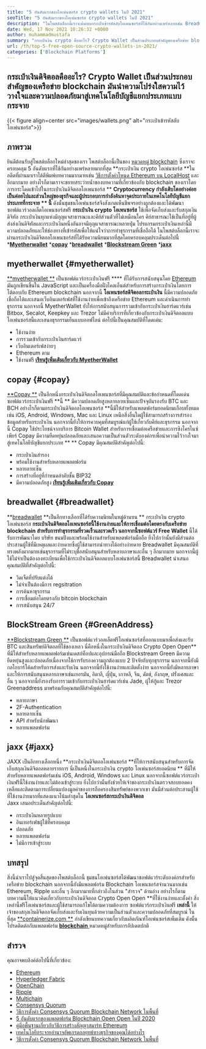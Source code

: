 ```yaml
---
title: "5 อันดับแรกของโอเพ่นซอร์ส crypto wallets ในปี 2021" 
seoTitle: "5 อันดับแรกของโอเพ่นซอร์ส crypto wallets ในปี 2021" 
description: "ในโพสต์บล็อกนี้เราจะค้นพบกระเป๋าเข้ารหัสลับโอเพนซอร์สที่ใช้กันอย่างแพร่หลายเช่น Breadwallet, Copay, Jaxx, Greenaddress และ Myetherwallet" 
date: Wed, 17 Nov 2021 10:26:32 +0000
author: muhammadmustafa
summary: "กระเป๋าเงิน crypto คืออะไร? Crypto Wallet เป็นส่วนประกอบสำคัญของเครือข่าย blockchain มันนำความโปร่งใสความไว้วางใจและความปลอดภัยมาสู่เทคโนโลยีบัญชีแยกประเภทแบบกระจาย" 
url: /th/top-5-free-open-source-crypto-wallets-in-2021/
categories: ['Blockchain Platforms']
---
```


## กระเป๋าเงินดิจิตอลคืออะไร? Crypto Wallet เป็นส่วนประกอบสำคัญของเครือข่าย blockchain มันนำความโปร่งใสความไว้วางใจและความปลอดภัยมาสู่เทคโนโลยีบัญชีแยกประเภทแบบกระจาย

{{< figure align=center src="images/wallets.png" alt="กระเป๋าเข้ารหัสลับโอเพ่นซอร์ส">}}


## ภาพรวม
ยินดีต้อนรับสู่โพสต์บล็อกใหม่ล่าสุดของเรา โพสต์บล็อกนี้เป็นของ [หมวดหมู่ blockchain][1] ซึ่งเราจะครอบคลุม 5 อันดับแรกที่ใช้กันอย่างแพร่หลายมากที่สุด **กระเป๋าเงิน crypto โอเพ่นซอร์ส  **ในอดีตที่ผ่านมาเราได้ตีพิมพ์บทความมากมายเช่น [วิธีการตั้งค่าโหนด Ethereum บน LocalHost][2] และอีกมากมาย อย่างไรก็ตามเราจะขยายสระว่ายน้ำของบทความที่เกี่ยวข้องกับ blockchain ของเราโดยการกระโดดเข้าไปในกระเป๋าเงินดิจิตอลโอเพนซอร์ส **   **Cryptocurrency กำลังเติบโตอย่างค่อยเป็นค่อยไปและส่วนใหญ่ของธุรกิจและผู้ประกอบการกำลังค้นหาจุดประกายในเทคโนโลยีบัญชีแยกประเภทที่กระจาย **  นี้**  ดังนั้นชุมชนโอเพ่นซอร์สจึงสังเกตเห็นชีพจรอย่างถูกต้องและได้พัฒนาซอฟต์แวร์วอลเล็ตโอเพนซอร์สฟรี
**กระเป๋าเงิน crypto โอเพนซอร์ส**  ใช้เพื่อจัดเก็บส่งและรับสกุลเงินดิจิทัล กระเป๋าเงินทุกแห่งมีกุญแจสาธารณะและคีย์ส่วนตัวที่ไม่เหมือนใคร คีย์สาธารณะใช้เป็นที่อยู่ที่ผู้ส่งส่งเงินดิจิทัลและกระเป๋าเงินหนึ่งอันอาจมีกุญแจสาธารณะหลายปุ่ม โปรแกรมกระเป๋าเงินเหล่านี้มีความปลอดภัยและให้ช่องทางที่เข้ารหัสเพื่อให้แน่ใจว่าการทำธุรกรรมที่เชื่อถือได้ ในโพสต์บล็อกนี้เราจะผ่านกระเป๋าเงินดิจิตอลโอเพนซอร์สที่ได้รับความนิยมมากที่สุดโดยครอบคลุมประเด็นต่อไปนี้
  ***[Myetherwallet][3]** 
  ***[copay][4]** 
  ***[breadwallet][5]** 
  ***[Blockstream Green][6]** 
  ***[jaxx][7]** 

## myetherwallet   {#myetherwallet}
[**myetherwallet **][8] เป็นซอฟต์แวร์กระเป๋าเงินฟรี  ****  ที่ได้รับการสนับสนุนโดย [Ethereum][9] มันถูกเขียนขึ้นใน JavaScript และเป็นเครื่องมือฝั่งไคลเอ็นต์สำหรับการสร้างกระเป๋าเงินโดยการโต้ตอบกับ Ethereum blockchain นอกจากนี้  **โอเพนซอร์สดิจิตอลกระเป๋าเงิน**   นี้มีความปลอดภัยเชื่อถือได้และเสนอเว็บอินเตอร์เฟสที่ใช้งานง่ายเพื่อเข้าถึงเครือข่าย Ethereum และดำเนินการทำธุรกรรม นอกจากนี้ MyetherWallet ยังให้การสนับสนุนการรวมเข้ากับกระเป๋าเงินฮาร์ดแวร์เช่น Bitbox, Secalot, Keepkey และ Trezor ไม่มีค่าบริการที่เกี่ยวข้องกับกระเป๋าเงินดิจิตอลแบบโอเพ่นซอร์สนี้และเสนอธุรกรรมเย็นแบบออฟไลน์
ต่อไปนี้เป็นคุณสมบัติที่โดดเด่น:
  * ใช้งานง่าย
  * การรวมเข้ากับกระเป๋าเงินฮาร์ดแวร์
  * เว็บอินเตอร์เฟสง่ายๆ
  * Ethereum ตาม
  * ใช้งานฟรี
[**เรียนรู้เพิ่มเติมเกี่ยวกับ MyetherWallet** ][8]

## copay   {#copay}
[**Copay **][10] เป็นอีกหนึ่งกระเป๋าเงินดิจิตอลโอเพนซอร์สที่มีคุณสมบัติและข้อกำหนดที่โดดเด่น ซอฟต์แวร์กระเป๋าเงินฟรี  **นี้ **  มีความปลอดภัยสูงหลายลายเซ็นและปัจจุบันรองรับ BTC และ BCH อย่างไรก็ตามกระเป๋าเงินดิจิตอลโอเพนซอร์ส  **นี้มีให้สำหรับแพลตฟอร์มยอดนิยมเกือบทั้งหมดเช่น iOS, Android, Windows, Mac และ Linux เหนือสิ่งอื่นใดผู้ใช้สามารถสร้างการสำรองข้อมูลสำหรับกระเป๋าเงิน นอกจากนี้ยังให้การควบคุมที่สมบูรณ์แก่ผู้ใช้เกี่ยวกับคีย์และธุรกรรม นอกจากนี้ Copay ใช้ประโยชน์จากบริการ Bitcoin Wallet สำหรับการเชื่อมต่อเครือข่ายและการซิงโครไนซ์เพียร์ Copay มีความยืดหยุ่นปลอดภัยและเสนอความเป็นส่วนตัวระดับองค์กรเพื่อนำความไว้วางใจมาสู่เทคโนโลยีบัญชีแยกประเภท ** ** 
Copay มีคุณสมบัติสำคัญต่อไปนี้:
  * กระเป๋าเงินสำรอง
  * พร้อมใช้งานสำหรับหลายแพลตฟอร์ม
  * หลายลายเซ็น
  * การสร้างที่อยู่ที่กำหนดลำดับชั้น BIP32
  * มีความปลอดภัยสูง
**[เรียนรู้เพิ่มเติมเกี่ยวกับ Copay][11]** 

## **breadwallet**    {#breadwallet}
**[breadwallet][12]  **เป็นอีกทางเลือกที่ได้รับความนิยมในหมู่ด้านบน **  กระเป๋าเงิน crypto โอเพ่นซอร์ส  **กระเป๋าเงินดิจิตอลโอเพนซอร์สนี้ใช้งานง่ายและให้การเชื่อมต่อโดยตรงกับเครือข่าย blockchain สำหรับการทำธุรกรรมที่รวดเร็วและรวดเร็ว นอกจากนี้ซอฟต์แวร์ Free Wallet**   นี้ได้รับการพัฒนาโดย บริษัท ขนมปังและพร้อมใช้งานสำหรับแพลตฟอร์มมือถือ ยิ่งไปกว่านั้นยังมีส่วนต่อประสานผู้ใช้ที่มีเหตุผลและง่ายดายซึ่งผู้ใช้สามารถนำทางได้อย่างง่ายดาย Breadwallet มีคุณสมบัติที่ทรงพลังมากมายเช่นธุรกรรมที่ไม่ระบุชื่อสนับสนุนสำหรับหลายภาษาและอื่น ๆ อีกมากมาย นอกจากนี้ผู้ใช้ไม่จำเป็นต้องลงทะเบียนเพื่อใช้กระเป๋าเงินดิจิตอลแบบโอเพ่นซอร์สนี้
Breadwallet นำเสนอคุณสมบัติที่สำคัญต่อไปนี้:
  * วิดเจ็ตที่ปรับแต่งได้
  * ไม่จำเป็นต้องมีการ regsitration
  * การค้นหาธุรกรรม
  * การเชื่อมต่อโดยตรงกับ bitcoin blockchain
  * การสนับสนุน 24/7

## BlockStream Green   {#GreenAddress}
[**Blockstream Green **][13] เป็นซอฟต์แวร์วอลเล็ตฟรีโอเพ่นซอร์สที่ออกแบบมาเพื่อส่งและรับ BTC และสินทรัพย์ดิจิตอลที่ใช้ของเหลว นี่คือหนึ่งในกระเป๋าเงินดิจิตอล Crypto Open Open**  ที่มีให้สำหรับหลายแพลตฟอร์มเช่นเดสก์ท็อปและอุปกรณ์มือถือ Blockstream Green มีความยืดหยุ่นสูงและปลอดภัยเนื่องจากใช้การรับรองความถูกต้องแบบ 2 ปัจจัยกับทุกธุรกรรม นอกจากนี้ยังมีกลไกบาร์โค้ดสำหรับการส่งและรับเงิน นอกจากนี้ยังใช้งานง่ายและติดตั้งง่าย นอกจากนี้ยังมีหลายภาษาและให้การสนับสนุนหลายภาษาเช่นเยอรมัน, อิตาลี, ญี่ปุ่น, เกาหลี, จีน, ดัตช์, อังกฤษ, ฝรั่งเศสและอื่น ๆ นอกจากนี้ยังรองรับการรวมเข้ากับกระเป๋าเงินฮาร์ดแวร์เช่น Jade, ผู้ให้กู้และ Trezor
Greenaddress มาพร้อมกับคุณสมบัติสำคัญต่อไปนี้:
  * หลายภาษา
  * 2F-Authentication
  * หลายลายเซ็น
  * API สำหรับนักพัฒนา
  * หลายแพลตฟอร์ม

## jaxx   {#jaxx}
JAXX เป็นอีกทางเลือกหนึ่ง **กระเป๋าเงินดิจิตอลโอเพ่นซอร์ส  **ที่ให้การสนับสนุนสำหรับการจัดเก็บสกุลเงินดิจิตอลหลายรายการ นี่เป็นหนึ่งในกระเป๋าเงิน crypto โอเพ่นซอร์สยอดนิยม **  ที่มีให้สำหรับหลายแพลตฟอร์มเช่น iOS, Android, Windows และ Linux นอกจากนี้ซอฟต์แวร์กระเป๋าเงินฟรีนี้ใช้งานง่ายและไม่ต้องเข้าสู่ระบบ ยิ่งไปกว่านั้นยังช่วยให้เจ้าของกระเป๋าเงินตรวจสอบยอดคงเหลือและติดตามการเปลี่ยนแปลงมูลค่าของการถือครองสินทรัพย์ของพวกเขา มันมีส่วนต่อประสานผู้ใช้ที่ใช้งานง่ายมากที่แสดงแนวโน้มล่าสุดใน  **โอเพนซอร์สกระเป๋าเงินดิจิตอล**  
Jaxx เสนอประเด็นสำคัญต่อไปนี้:
  * กระเป๋าเงินหลายรูปแบบ
  * อินเทอร์เฟซผู้ใช้ที่ครอบคลุม
  * ปลอดภัย
  * หลายแพลตฟอร์ม
  * ไม่มีการเข้าสู่ระบบ

## บทสรุป
สิ่งนี้นำเราไปสู่จุดสิ้นสุดของโพสต์บล็อกนี้ ชุมชนโอเพ่นซอร์สได้พัฒนาซอฟต์แวร์ระดับองค์กรสำหรับเครือข่าย blockchain นอกจากนี้ยังมีแพลตฟอร์ม Blockchain โอเพนซอร์สจำนวนมากเช่น Ethereum, Ripple และอื่น ๆ อีกมากมายที่กล่าวถึงในส่วน "สำรวจ" ด้านล่าง อย่างไรก็ตามบทความนี้ให้แนวคิดเกี่ยวกับกระเป๋าเงินดิจิตอล Crypto Open Open **ที่ใช้งานง่ายและตั้งค่า สิ่งเหล่านี้ฟรีโอเพ่นซอร์สและผู้ใช้สามารถแก้ไขได้ตามความต้องการ ซอฟต์แวร์กระเป๋าเงินฟรี  **เหล่านี้**   ให้เจ้าของสกุลเงินดิจิตอลจัดเก็บส่งและรับเงินทุนด้วยความเป็นส่วนตัวและความปลอดภัยที่สมบูรณ์
ในที่สุด [**containerize.com **][14] กำลังเขียนบทความเกี่ยวกับผลิตภัณฑ์โอเพ่นซอร์สเพิ่มเติม ดังนั้นโปรดติดต่อกับแพลตฟอร์ม [ **blockchain**  ][1] หมวดหมู่สำหรับการอัปเดตปกติ

## สำรวจ
คุณอาจพบลิงค์ต่อไปนี้ที่เกี่ยวข้อง:
  * [Ethereum][9]
  * [Hyperledger Fabric][15]
  * [OpenChain][16]
  * [Ripple][17]
  * [Multichain][18]
  * [Consensys Quorum][19]
  * [วิธีการตั้งค่า Consensys Quorum Blockchain Network ในพื้นที่][20]
  * [5 อันดับแรกของแพลตฟอร์ม Blockchain Open Open ในปี 2020][21]
  * [คู่มือพื้นฐานเกี่ยวกับวิธีการสร้างสัญญาสมาร์ท Ethereum][22]
  * [เทคโนโลยีกระจายอำนาจอัพเกรดกลยุทธ์ทางธุรกิจของคุณได้อย่างไร][23]
  * [วิธีการตั้งค่า Consensys Quorum Blockchain Network ในพื้นที่][20]

  
[1]: https://products.containerize.com/blockchain-platforms/
[2]: https://blog.containerize.com/blockchain-platforms/what-is-testnet-how-to-deploy-it-ethereum-testnet/
[3]: #MyEtherWallet
[4]: #Copay
[5]: #Breadwallet
[6]: #GreenAddress
[7]: #Jaxx
[8]: https://www.myetherwallet.com/
[9]: https://products.containerize.com/blockchain-platforms/ethereum
[10]: https://github.com/bitpay/copay
[11]: //github.com/bitpay/copay
[12]: https://brd.com/
[13]: https://blockstream.com/green/
[14]: https://www.containerize.com/
[15]: https://products.containerize.com/blockchain-platforms/hyperledger-fabric
[16]: https://products.containerize.com/blockchain-platforms/openchain
[17]: https://products.containerize.com/blockchain-platforms/ripple
[18]: https://products.containerize.com/blockchain-platforms/multichain
[19]: https://products.containerize.com/blockchain-platforms/consensys-quorum
[20]: https://blog.containerize.com/blockchain-platforms/how-to-setup-consensys-quorum-blockchain-network-locally/
[21]: https://blog.containerize.com/blockchain-platforms/top-5-open-source-blockchain-platforms-in-2020/
[22]: https://blog.containerize.com/
[23]: https://blog.containerize.com/2020/11/27/how-decentralized-technology-upgrades-your-business-strategy/

